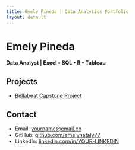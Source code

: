 ```yaml
---
title: Emely Pineda | Data Analytics Portfolio
layout: default
---
```



# Emely Pineda  
**Data Analyst | Excel • SQL • R • Tableau**


## Projects
- [Bellabeat Capstone Project](projects/bellabeat.md)

## Contact
- Email: yourname@email.co  
- GitHub: [github.com/emelynataly77](https://github.com/emelynataly77)  
- LinkedIn: [linkedin.com/in/YOUR-LINKEDIN](https://linkedin.com/in/YOUR-LINKEDIN)

